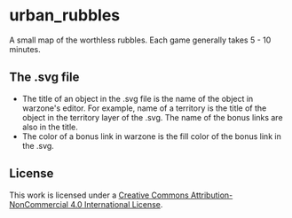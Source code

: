 # urban_rubbles
A small map of the worthless rubbles. Each game generally takes 5 - 10 minutes.

## The .svg file
- The title of an object in the .svg file is the name of the object in warzone's editor. For example, name of a territory is the title of the object in the territory layer of the .svg. The name of the bonus links are also in the title.
- The color of a bonus link in warzone is the fill color of the bonus link in the .svg.

## License
This work is licensed under a [Creative Commons Attribution-NonCommercial 4.0 International License](https://creativecommons.org/licenses/by-nc/4.0/).

